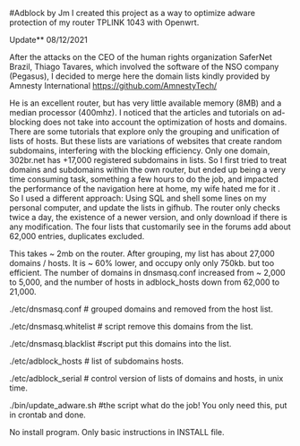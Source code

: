 #Adblock by Jm
I created this project as a way to optimize adware protection of my router TPLINK 1043 with Openwrt. 

Update** 08/12/2021

After the attacks on the CEO of the human rights organization SaferNet Brazil, Thiago Tavares, which involved the software of the NSO company (Pegasus), I decided to merge here the domain lists kindly provided by Amnesty International https://github.com/AmnestyTech/

He is an excellent router, but has very little available memory (8MB) and a median processor (400mhz).
I noticed that the articles and tutorials on ad-blocking does not take into account the optimization of hosts and domains.
There are some tutorials that explore only the grouping and unification of lists of hosts. But these lists are variations of websites that create random subdomains, interfering with the blocking efficiency. Only one domain, 302br.net has +17,000 registered subdomains in lists.
So I first tried to treat domains and subdomains within the own router, but ended up being a very time consuming task, something a few hours to do the job, and impacted the performance of the navigation here at home, my wife hated me for it .
So I used a different approach: Using SQL and shell some lines on my personal computer, and update the lists in gifhub. The router only checks twice a day, the existence of a newer version, and only download if there is any modification.
The four lists that customarily see in the forums add about 62,000 entries, duplicates excluded.

This takes ~ 2mb on the router.
After grouping, my list has about 27,000 domains / hosts. It is ~ 60% lower, and occupy only only 750kb. 
but too efficient.
The number of domains in dnsmasq.conf increased from ~ 2,000 to 5,000, and the number of hosts in adblock_hosts down from 62,000 to 21,000.

  ./etc/dnsmasq.conf # grouped domains and removed from the host list.
 
 ./etc/dnsmasq.whitelist # script remove this domains from the list. 
 
 ./etc/dnsmasq.blacklist #script put this domains into the list.
 
 ./etc/adblock_hosts # list of subdomains hosts.
 
 ./etc/adblock_serial # control version of lists of domains and hosts, in unix time.
 
 ./bin/update_adware.sh #the script what do the job! You only need this, put in crontab and done.
 
 No install program. Only basic instructions in INSTALL file. 
